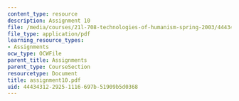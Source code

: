 ```yaml
---
content_type: resource
description: Assignment 10
file: /media/courses/21l-708-technologies-of-humanism-spring-2003/4443431229251116697b51909b5d0368_assignment10.pdf
file_type: application/pdf
learning_resource_types:
- Assignments
ocw_type: OCWFile
parent_title: Assignments
parent_type: CourseSection
resourcetype: Document
title: assignment10.pdf
uid: 44434312-2925-1116-697b-51909b5d0368
---
```

